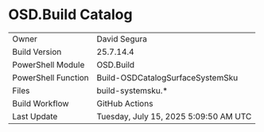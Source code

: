 ﻿# OSD.Build Catalog

| | |
|-|-|
| Owner | David Segura |
| Build Version | 25.7.14.4 |
| PowerShell Module | OSD.Build |
| PowerShell Function | Build-OSDCatalogSurfaceSystemSku |
| Files | build-systemsku.* |
| Build Workflow | GitHub Actions |
| Last Update | Tuesday, July 15, 2025 5:09:50 AM UTC |
